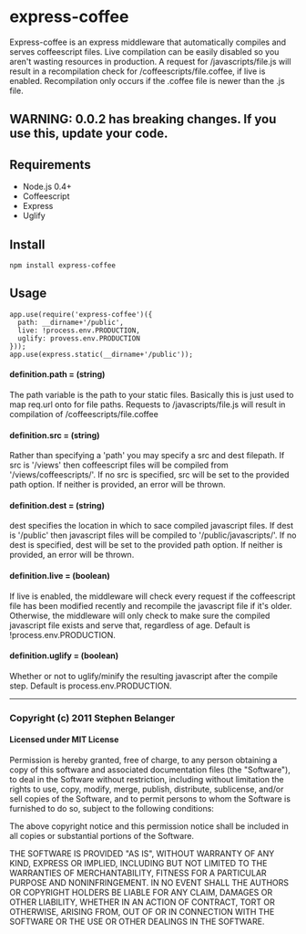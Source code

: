 # express-coffee
Express-coffee is an express middleware that automatically compiles and serves coffeescript files. Live compilation can be easily disabled so you aren't wasting resources in production. A request for /javascripts/file.js will result in a recompilation check for /coffeescripts/file.coffee, if live is enabled. Recompilation only occurs if the .coffee file is newer than the .js file.

## WARNING: 0.0.2 has breaking changes. If you use this, update your code.

## Requirements
* Node.js 0.4+
* Coffeescript
* Express
* Uglify

## Install

    npm install express-coffee

## Usage

    app.use(require('express-coffee')({
      path: __dirname+'/public',
      live: !process.env.PRODUCTION,
      uglify: provess.env.PRODUCTION
    }));
    app.use(express.static(__dirname+'/public'));

#### definition.path = (string)
The path variable is the path to your static files. Basically this is just used to map req.url onto for file paths. Requests to /javascripts/file.js will result in compilation of /coffeescripts/file.coffee

#### definition.src = (string)
Rather than specifying a 'path' you may specify a src and dest filepath.  If src is '/views' then coffeescript files will be compiled from '/views/coffeescripts/'.  If no src is specified, src will be set to the provided path option.  If neither is provided, an error will be thrown.

#### definition.dest = (string)
dest specifies the location in which to sace compiled javascript files.  If dest is '/public' then javascript files will be compiled to '/public/javascripts/'.  If no dest is specified, dest will be set to the provided path option.  If neither is provided, an error will be thrown.

#### definition.live = (boolean)
If live is enabled, the middleware will check every request if the coffeescript file has been modified recently and recompile the javascript file if it's older. Otherwise, the middleware will only check to make sure the compiled javascript file exists and serve that, regardless of age. Default is !process.env.PRODUCTION.

#### definition.uglify = (boolean)
Whether or not to uglify/minify the resulting javascript after the compile step. Default is process.env.PRODUCTION.

---

### Copyright (c) 2011 Stephen Belanger
#### Licensed under MIT License

Permission is hereby granted, free of charge, to any person obtaining a copy of this software and associated documentation files (the "Software"), to deal in the Software without restriction, including without limitation the rights to use, copy, modify, merge, publish, distribute, sublicense, and/or sell copies of the Software, and to permit persons to whom the Software is furnished to do so, subject to the following conditions:

The above copyright notice and this permission notice shall be included in all copies or substantial portions of the Software.

THE SOFTWARE IS PROVIDED "AS IS", WITHOUT WARRANTY OF ANY KIND, EXPRESS OR IMPLIED, INCLUDING BUT NOT LIMITED TO THE WARRANTIES OF MERCHANTABILITY, FITNESS FOR A PARTICULAR PURPOSE AND NONINFRINGEMENT. IN NO EVENT SHALL THE AUTHORS OR COPYRIGHT HOLDERS BE LIABLE FOR ANY CLAIM, DAMAGES OR OTHER LIABILITY, WHETHER IN AN ACTION OF CONTRACT, TORT OR OTHERWISE, ARISING FROM, OUT OF OR IN CONNECTION WITH THE SOFTWARE OR THE USE OR OTHER DEALINGS IN THE SOFTWARE.